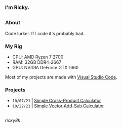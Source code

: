 ### I'm Ricky.
##
### About
Code lurker. If I code it's probably bad.

### My Rig
- CPU: AMD Ryzen 7 2700
- RAM: 32GB DDR4-2667
- GPU: NVIDIA GeForce GTX 1660

Most of my projects are made with [Visual Studio Code](https://code.visualstudio.com/).

### Projects
- `10/07/21` | [Simple Cross-Product Calculator](https://github.com/ricky8k/Simple-Cross-Product-Calculator)
- `10/22/21` | [Simple Vector Add-Sub Calculator](https://github.com/ricky8k/Simple-Vector-Add-Sub-Calculator)

##
*ricky8k*
